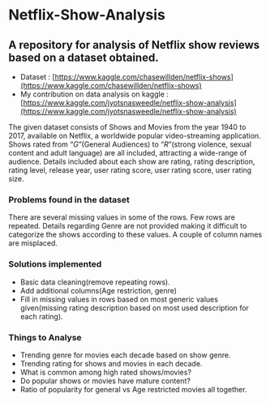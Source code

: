 # Netflix-Show-Analysis
A repository for analysis of Netflix show reviews based on a dataset obtained. 
--- 

* Dataset : [https://www.kaggle.com/chasewillden/netflix-shows](https://www.kaggle.com/chasewillden/netflix-shows)
* My contribution on data analysis on kaggle : [https://www.kaggle.com/jyotsnasweedle/netflix-show-analysis](https://www.kaggle.com/jyotsnasweedle/netflix-show-analysis)


The given dataset consists of Shows and Movies from the year 1940 to 2017, available on
Netflix, a worldwide popular video-streaming application. Shows rated from “_G_”(General
Audiences) to “_R_”(strong violence, sexual content and adult language) are all included, attracting
a wide-range of audience. Details included about each show are rating, rating description, rating
level, release year, user rating score, user rating score, user rating size.

### Problems found in the dataset
There are several missing values in some of the rows. Few rows are repeated. Details regarding Genre are not
provided making it difficult to categorize the shows according to these values. A couple of
column names are misplaced.

### Solutions implemented
* Basic data cleaning(remove repeating rows).
* Add additional columns(Age restriction, genre)
* Fill in missing values in rows based on most generic values given(missing rating
  description based on most used description for each rating).

### Things to Analyse
* Trending genre for movies each decade based on show genre.
* Trending rating for shows and movies in each decade.
* What is common among high rated shows/movies?
* Do popular shows or movies have mature content?
* Ratio of popularity for general vs Age restricted movies all together. 
